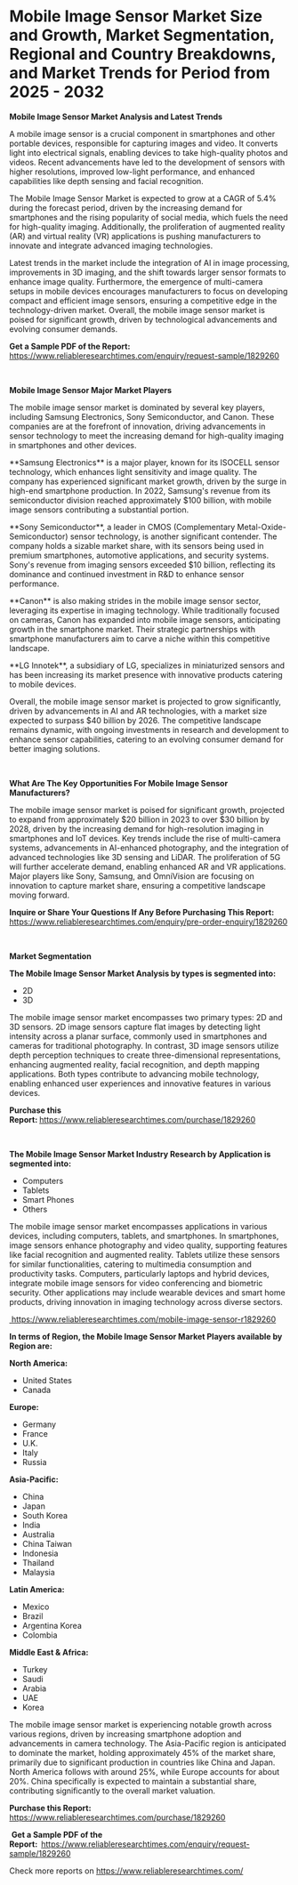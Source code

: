<p><h1>Mobile Image Sensor Market Size and Growth, Market Segmentation, Regional and Country Breakdowns, and Market Trends for Period from 2025 -  2032</h1></p><p><strong>Mobile Image Sensor Market Analysis and Latest Trends</strong></p>
<p><p>A mobile image sensor is a crucial component in smartphones and other portable devices, responsible for capturing images and video. It converts light into electrical signals, enabling devices to take high-quality photos and videos. Recent advancements have led to the development of sensors with higher resolutions, improved low-light performance, and enhanced capabilities like depth sensing and facial recognition.</p><p>The Mobile Image Sensor Market is expected to grow at a CAGR of 5.4% during the forecast period, driven by the increasing demand for smartphones and the rising popularity of social media, which fuels the need for high-quality imaging. Additionally, the proliferation of augmented reality (AR) and virtual reality (VR) applications is pushing manufacturers to innovate and integrate advanced imaging technologies.</p><p>Latest trends in the market include the integration of AI in image processing, improvements in 3D imaging, and the shift towards larger sensor formats to enhance image quality. Furthermore, the emergence of multi-camera setups in mobile devices encourages manufacturers to focus on developing compact and efficient image sensors, ensuring a competitive edge in the technology-driven market. Overall, the mobile image sensor market is poised for significant growth, driven by technological advancements and evolving consumer demands.</p></p>
<p><strong>Get a Sample PDF of the Report:&nbsp;</strong> <a href="https://www.reliableresearchtimes.com/enquiry/request-sample/1829260?utm_campaign=2269&utm_medium=2&utm_source=Github&utm_content=ia&utm_term=06042025&utm_id=mobile-image-sensor">https://www.reliableresearchtimes.com/enquiry/request-sample/1829260</a></p>
<p>&nbsp;</p>
<p><strong>Mobile Image Sensor Major Market Players</strong></p>
<p><p>The mobile image sensor market is dominated by several key players, including Samsung Electronics, Sony Semiconductor, and Canon. These companies are at the forefront of innovation, driving advancements in sensor technology to meet the increasing demand for high-quality imaging in smartphones and other devices.</p><p>**Samsung Electronics** is a major player, known for its ISOCELL sensor technology, which enhances light sensitivity and image quality. The company has experienced significant market growth, driven by the surge in high-end smartphone production. In 2022, Samsung's revenue from its semiconductor division reached approximately $100 billion, with mobile image sensors contributing a substantial portion.</p><p>**Sony Semiconductor**, a leader in CMOS (Complementary Metal-Oxide-Semiconductor) sensor technology, is another significant contender. The company holds a sizable market share, with its sensors being used in premium smartphones, automotive applications, and security systems. Sony's revenue from imaging sensors exceeded $10 billion, reflecting its dominance and continued investment in R&D to enhance sensor performance.</p><p>**Canon** is also making strides in the mobile image sensor sector, leveraging its expertise in imaging technology. While traditionally focused on cameras, Canon has expanded into mobile image sensors, anticipating growth in the smartphone market. Their strategic partnerships with smartphone manufacturers aim to carve a niche within this competitive landscape.</p><p>**LG Innotek**, a subsidiary of LG, specializes in miniaturized sensors and has been increasing its market presence with innovative products catering to mobile devices. </p><p>Overall, the mobile image sensor market is projected to grow significantly, driven by advancements in AI and AR technologies, with a market size expected to surpass $40 billion by 2026. The competitive landscape remains dynamic, with ongoing investments in research and development to enhance sensor capabilities, catering to an evolving consumer demand for better imaging solutions.</p></p>
<p>&nbsp;</p>
<p><strong>What Are The Key Opportunities For Mobile Image Sensor Manufacturers?</strong></p>
<p><p>The mobile image sensor market is poised for significant growth, projected to expand from approximately $20 billion in 2023 to over $30 billion by 2028, driven by the increasing demand for high-resolution imaging in smartphones and IoT devices. Key trends include the rise of multi-camera systems, advancements in AI-enhanced photography, and the integration of advanced technologies like 3D sensing and LiDAR. The proliferation of 5G will further accelerate demand, enabling enhanced AR and VR applications. Major players like Sony, Samsung, and OmniVision are focusing on innovation to capture market share, ensuring a competitive landscape moving forward.</p></p>
<p><strong>Inquire or Share Your Questions If Any Before Purchasing This Report:</strong> <a href="https://www.reliableresearchtimes.com/enquiry/pre-order-enquiry/1829260?utm_campaign=2269&utm_medium=2&utm_source=Github&utm_content=ia&utm_term=06042025&utm_id=mobile-image-sensor">https://www.reliableresearchtimes.com/enquiry/pre-order-enquiry/1829260</a></p>
<p>&nbsp;</p>
<p><strong>Market Segmentation</strong></p>
<p><strong>The Mobile Image Sensor Market Analysis by types is segmented into:</strong></p>
<p><ul><li>2D</li><li>3D</li></ul></p>
<p><p>The mobile image sensor market encompasses two primary types: 2D and 3D sensors. 2D image sensors capture flat images by detecting light intensity across a planar surface, commonly used in smartphones and cameras for traditional photography. In contrast, 3D image sensors utilize depth perception techniques to create three-dimensional representations, enhancing augmented reality, facial recognition, and depth mapping applications. Both types contribute to advancing mobile technology, enabling enhanced user experiences and innovative features in various devices.</p></p>
<p><strong>Purchase this Report:&nbsp;</strong><a href="https://www.reliableresearchtimes.com/purchase/1829260?utm_campaign=2269&utm_medium=2&utm_source=Github&utm_content=ia&utm_term=06042025&utm_id=mobile-image-sensor">https://www.reliableresearchtimes.com/purchase/1829260</a></p>
<p>&nbsp;</p>
<p><strong>The Mobile Image Sensor Market Industry Research by Application is segmented into:</strong></p>
<p><ul><li>Computers</li><li>Tablets</li><li>Smart Phones</li><li>Others</li></ul></p>
<p><p>The mobile image sensor market encompasses applications in various devices, including computers, tablets, and smartphones. In smartphones, image sensors enhance photography and video quality, supporting features like facial recognition and augmented reality. Tablets utilize these sensors for similar functionalities, catering to multimedia consumption and productivity tasks. Computers, particularly laptops and hybrid devices, integrate mobile image sensors for video conferencing and biometric security. Other applications may include wearable devices and smart home products, driving innovation in imaging technology across diverse sectors.</p></p>
<p><a href="https://www.reliableresearchtimes.com/mobile-image-sensor-r1829260?utm_campaign=2269&utm_medium=2&utm_source=Github&utm_content=ia&utm_term=06042025&utm_id=mobile-image-sensor">&nbsp;https://www.reliableresearchtimes.com/mobile-image-sensor-r1829260</a></p>
<p><strong>In terms of Region, the Mobile Image Sensor Market Players available by Region are:</strong></p>
<p>
    <p> <strong> North America: </strong>
        <ul>
            <li>United States</li>
            <li>Canada</li>
        </ul>
        </p> 
    <p> <strong> Europe: </strong>
        <ul>
            <li>Germany</li>
            <li>France</li>
            <li>U.K.</li>
            <li>Italy</li>
            <li>Russia</li>
        </ul>
        </p> 
    <p> <strong> Asia-Pacific: </strong>
        <ul>
            <li>China</li>
            <li>Japan</li>
            <li>South Korea</li>
            <li>India</li>
            <li>Australia</li>
            <li>China Taiwan</li>
            <li>Indonesia</li>
            <li>Thailand</li>
            <li>Malaysia</li>
        </ul>
        </p> 
    <p> <strong> Latin America: </strong>
        <ul>
            <li>Mexico</li>
            <li>Brazil</li>
            <li>Argentina Korea</li>
            <li>Colombia</li>
        </ul>
        </p> 
    <p> <strong> Middle East & Africa: </strong>
        <ul>
            <li>Turkey</li>
            <li>Saudi</li>
            <li>Arabia</li>
            <li>UAE</li>
            <li>Korea</li>
        </ul>
    </p>
    </p>
<p><p>The mobile image sensor market is experiencing notable growth across various regions, driven by increasing smartphone adoption and advancements in camera technology. The Asia-Pacific region is anticipated to dominate the market, holding approximately 45% of the market share, primarily due to significant production in countries like China and Japan. North America follows with around 25%, while Europe accounts for about 20%. China specifically is expected to maintain a substantial share, contributing significantly to the overall market valuation.</p></p>
<p><strong>Purchase this Report: </strong><a href="https://www.reliableresearchtimes.com/purchase/1829260?utm_campaign=2269&utm_medium=2&utm_source=Github&utm_content=ia&utm_term=06042025&utm_id=mobile-image-sensor">https://www.reliableresearchtimes.com/purchase/1829260</a></p>
<p>&nbsp;<strong>Get a Sample PDF of the Report:&nbsp;&nbsp;</strong><a href="https://www.reliableresearchtimes.com/enquiry/request-sample/1829260?utm_campaign=2269&utm_medium=2&utm_source=Github&utm_content=ia&utm_term=06042025&utm_id=mobile-image-sensor">https://www.reliableresearchtimes.com/enquiry/request-sample/1829260</a></p>
<p><strong></strong></p>
<p>Check more reports on <a href="https://www.reliableresearchtimes.com/?utm_campaign=2269&utm_medium=2&utm_source=Github&utm_content=ia&utm_term=06042025&utm_id=mobile-image-sensor">https://www.reliableresearchtimes.com/</a></p>